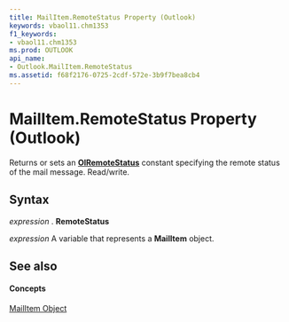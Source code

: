 ```yaml
---
title: MailItem.RemoteStatus Property (Outlook)
keywords: vbaol11.chm1353
f1_keywords:
- vbaol11.chm1353
ms.prod: OUTLOOK
api_name:
- Outlook.MailItem.RemoteStatus
ms.assetid: f68f2176-0725-2cdf-572e-3b9f7bea8cb4
---
```



# MailItem.RemoteStatus Property (Outlook)

Returns or sets an  **[OlRemoteStatus](olremotestatus-enumeration-outlook.md)** constant specifying the remote status of the mail message. Read/write.


## Syntax

 _expression_ . **RemoteStatus**

 _expression_ A variable that represents a **MailItem** object.


## See also


#### Concepts


[MailItem Object](mailitem-object-outlook.md)


